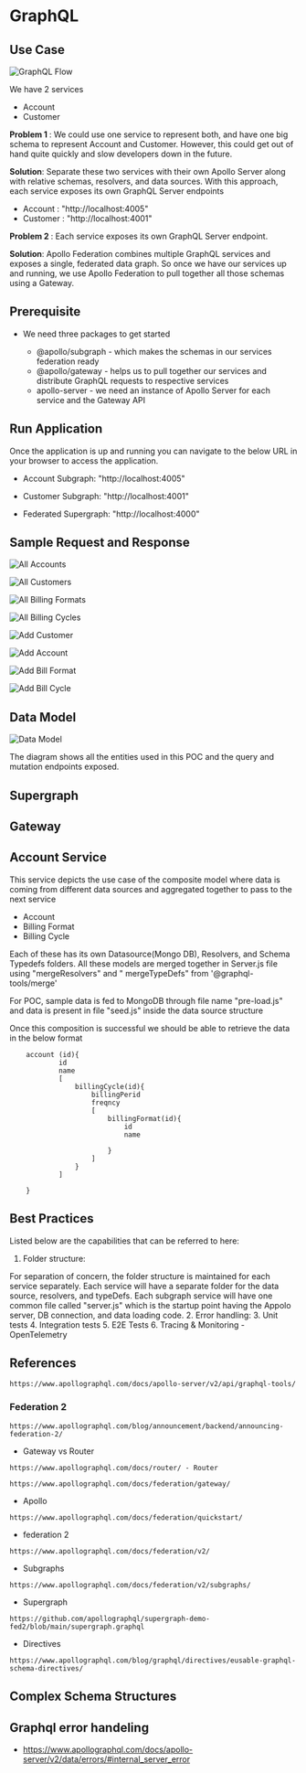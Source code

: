 # GraphQL

## Use Case

![GraphQL Flow](./images/graphQL_Flow_Diagram.jpg)

We have 2 services

- Account
- Customer

 <b>Problem 1 </b>: We could use one service to represent both, and have one big schema to represent Account and Customer. However, this could get out of hand quite quickly and slow developers down in the future.

<b>Solution</b>: Separate these two services with their own Apollo Server along with relative schemas, resolvers, and data sources. With this approach, each service exposes its own GraphQL Server endpoints

- Account  : "http://localhost:4005"
- Customer : "http://localhost:4001"

<b>Problem 2 </b>: Each service exposes its own GraphQL Server endpoint.

<b>Solution</b>: Apollo Federation combines multiple GraphQL services and exposes a single, federated data graph. So once we have our services up and running, we use Apollo Federation to pull together all those schemas using a Gateway.

## Prerequisite

- We need three packages to get started

  - @apollo/subgraph - which makes the schemas in our services federation ready
  - @apollo/gateway - helps us to pull together our services and distribute GraphQL requests to respective services
  - apollo-server - we need an instance of Apollo Server for each service and the Gateway API

## Run Application

Once the application is up and running you can navigate to the below URL in your browser to access the application.

- Account Subgraph: "http://localhost:4005"
- Customer Subgraph: "http://localhost:4001"

- Federated Supergraph: "http://localhost:4000"

## Sample Request and Response

![All Accounts](./images/allAccounts.png)

![All Customers](./images/allCustomers.png)

![All Billing Formats](./images/allBillFormats.png)

![All Billing Cycles](./images/allBillCycles.png)

![Add Customer](./images/addCustomer.png)

![Add Account](./images/addAccount.png)

![Add Bill Format](./images/addBillFormat.png)

![Add Bill Cycle](./images/addBillCycle.png)

## Data Model

![Data Model](./images/dataModelRepresentation.jpg)

The diagram shows all the entities used in this POC and the query and mutation endpoints exposed.

## Supergraph

## Gateway

## Account Service

This service depicts the use case of the composite model where data is coming from different data sources and aggregated together to pass to the next service

- Account
- Billing Format
- Billing Cycle

Each of these has its own Datasource(Mongo DB), Resolvers, and Schema Typedefs folders. All these models are merged together in Server.js file using "mergeResolvers" and " mergeTypeDefs"  from '@graphql-tools/merge'

For POC, sample data is fed to MongoDB through file name "pre-load.js" and data is present in file "seed.js" inside the data source structure

Once this composition is successful we should be able to retrieve the data in the below format

```code
    account (id){
            id
            name
            [
                billingCycle(id){
                    billingPerid
                    freqncy
                    [
                        billingFormat(id){
                            id
                            name

                        }
                    ]
                }
            ]
        
    }
```

## Best Practices

Listed below are the capabilities that can be referred to here:

1. Folder structure:

 For separation of concern, the folder structure is maintained for each service separately. Each service will have a separate folder for the data source, resolvers, and typeDefs. Each subgraph service will have one common file called "server.js" which is the startup point having the Appolo server, DB connection, and data loading code.
2. Error handling:
3. Unit tests
4. Integration tests
5. E2E Tests
6. Tracing & Monitoring - OpenTelemetry

## References

```link
https://www.apollographql.com/docs/apollo-server/v2/api/graphql-tools/
```

### Federation 2

```link
https://www.apollographql.com/blog/announcement/backend/announcing-federation-2/
```

- Gateway vs Router

 ```link
 https://www.apollographql.com/docs/router/ - Router
 ```

 ```link
 https://www.apollographql.com/docs/federation/gateway/
 ```

- Apollo

```link
https://www.apollographql.com/docs/federation/quickstart/
```

- federation 2

```link
https://www.apollographql.com/docs/federation/v2/
```

- Subgraphs

```link
https://www.apollographql.com/docs/federation/v2/subgraphs/
```

- Supergraph

```link
https://github.com/apollographql/supergraph-demo-fed2/blob/main/supergraph.graphql
```

- Directives

```link
https://www.apollographql.com/blog/graphql/directives/eusable-graphql-schema-directives/
```
## Complex Schema Structures

## Graphql error handeling

- https://www.apollographql.com/docs/apollo-server/v2/data/errors/#internal_server_error